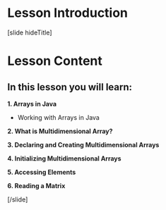# Lesson Introduction

[slide hideTitle]
# Lesson Content

## In this lesson you will learn:

**1. Arrays in Java**
- Working with Arrays in Java

**2. What is Multidimensional Array?**

**3. Declaring and Creating Multidimensional Arrays**

**4. Initializing Multidimensional Arrays**

**5. Accessing Elements**

**6. Reading a Matrix**

[/slide]